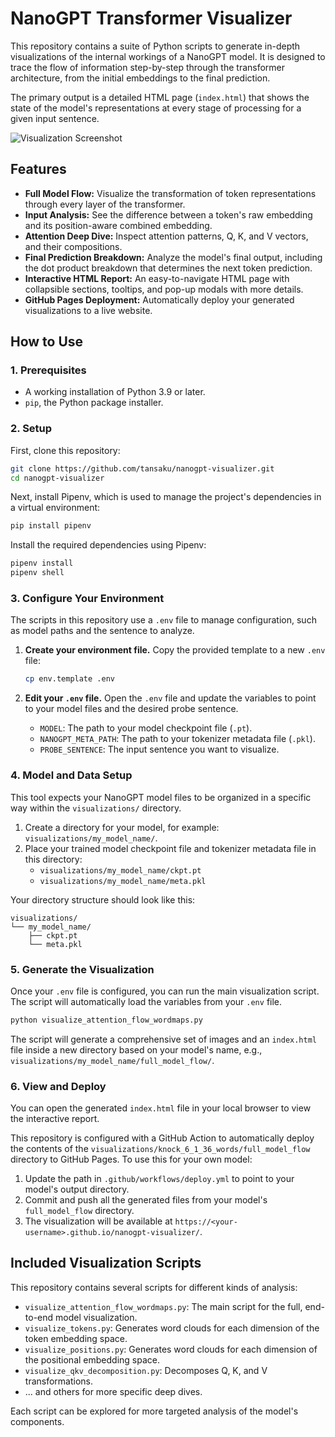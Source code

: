 # NanoGPT Transformer Visualizer

This repository contains a suite of Python scripts to generate in-depth visualizations of the internal workings of a NanoGPT model. It is designed to trace the flow of information step-by-step through the transformer architecture, from the initial embeddings to the final prediction.

The primary output is a detailed HTML page (`index.html`) that shows the state of the model's representations at every stage of processing for a given input sentence.

![Visualization Screenshot](screenshot.png) <!-- Placeholder image -->

## Features

- **Full Model Flow:** Visualize the transformation of token representations through every layer of the transformer.
- **Input Analysis:** See the difference between a token's raw embedding and its position-aware combined embedding.
- **Attention Deep Dive:** Inspect attention patterns, Q, K, and V vectors, and their compositions.
- **Final Prediction Breakdown:** Analyze the model's final output, including the dot product breakdown that determines the next token prediction.
- **Interactive HTML Report:** An easy-to-navigate HTML page with collapsible sections, tooltips, and pop-up modals with more details.
- **GitHub Pages Deployment:** Automatically deploy your generated visualizations to a live website.

## How to Use

### 1. Prerequisites

- A working installation of Python 3.9 or later.
- `pip`, the Python package installer.

### 2. Setup

First, clone this repository:
```bash
git clone https://github.com/tansaku/nanogpt-visualizer.git
cd nanogpt-visualizer
```

Next, install Pipenv, which is used to manage the project's dependencies in a virtual environment:
```bash
pip install pipenv
```

Install the required dependencies using Pipenv:
```bash
pipenv install
pipenv shell
```

### 3. Configure Your Environment

The scripts in this repository use a `.env` file to manage configuration, such as model paths and the sentence to analyze.

1.  **Create your environment file.** Copy the provided template to a new `.env` file:
    ```bash
    cp env.template .env
    ```

2.  **Edit your `.env` file.** Open the `.env` file and update the variables to point to your model files and the desired probe sentence.

    -   `MODEL`: The path to your model checkpoint file (`.pt`).
    -   `NANOGPT_META_PATH`: The path to your tokenizer metadata file (`.pkl`).
    -   `PROBE_SENTENCE`: The input sentence you want to visualize.

### 4. Model and Data Setup

This tool expects your NanoGPT model files to be organized in a specific way within the `visualizations/` directory.

1.  Create a directory for your model, for example: `visualizations/my_model_name/`.
2.  Place your trained model checkpoint file and tokenizer metadata file in this directory:
    - `visualizations/my_model_name/ckpt.pt`
    - `visualizations/my_model_name/meta.pkl`

Your directory structure should look like this:
```
visualizations/
└── my_model_name/
    ├── ckpt.pt
    └── meta.pkl
```

### 5. Generate the Visualization

Once your `.env` file is configured, you can run the main visualization script. The script will automatically load the variables from your `.env` file.

```bash
python visualize_attention_flow_wordmaps.py
```

The script will generate a comprehensive set of images and an `index.html` file inside a new directory based on your model's name, e.g., `visualizations/my_model_name/full_model_flow/`.

### 6. View and Deploy

You can open the generated `index.html` file in your local browser to view the interactive report.

This repository is configured with a GitHub Action to automatically deploy the contents of the `visualizations/knock_6_1_36_words/full_model_flow` directory to GitHub Pages. To use this for your own model:

1.  Update the path in `.github/workflows/deploy.yml` to point to your model's output directory.
2.  Commit and push all the generated files from your model's `full_model_flow` directory.
3.  The visualization will be available at `https://<your-username>.github.io/nanogpt-visualizer/`.

## Included Visualization Scripts

This repository contains several scripts for different kinds of analysis:

-   `visualize_attention_flow_wordmaps.py`: The main script for the full, end-to-end model visualization.
-   `visualize_tokens.py`: Generates word clouds for each dimension of the token embedding space.
-   `visualize_positions.py`: Generates word clouds for each dimension of the positional embedding space.
-   `visualize_qkv_decomposition.py`: Decomposes Q, K, and V transformations.
-   ... and others for more specific deep dives.

Each script can be explored for more targeted analysis of the model's components.

